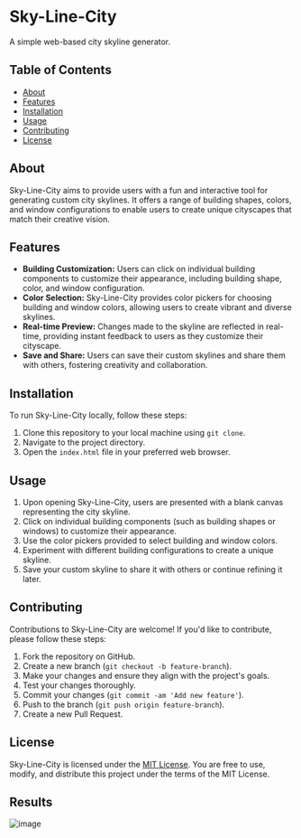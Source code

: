 # Sky-Line-City

A simple web-based city skyline generator.

## Table of Contents

- [About](#about)
- [Features](#features)
- [Installation](#installation)
- [Usage](#usage)
- [Contributing](#contributing)
- [License](#license)

## About

Sky-Line-City aims to provide users with a fun and interactive tool for generating custom city skylines. It offers a range of building shapes, colors, and window configurations to enable users to create unique cityscapes that match their creative vision.

## Features

- **Building Customization:** Users can click on individual building components to customize their appearance, including building shape, color, and window configuration.
- **Color Selection:** Sky-Line-City provides color pickers for choosing building and window colors, allowing users to create vibrant and diverse skylines.
- **Real-time Preview:** Changes made to the skyline are reflected in real-time, providing instant feedback to users as they customize their cityscape.
- **Save and Share:** Users can save their custom skylines and share them with others, fostering creativity and collaboration.

## Installation

To run Sky-Line-City locally, follow these steps:

1. Clone this repository to your local machine using `git clone`.
2. Navigate to the project directory.
3. Open the `index.html` file in your preferred web browser.

## Usage

1. Upon opening Sky-Line-City, users are presented with a blank canvas representing the city skyline.
2. Click on individual building components (such as building shapes or windows) to customize their appearance.
3. Use the color pickers provided to select building and window colors.
4. Experiment with different building configurations to create a unique skyline.
5. Save your custom skyline to share it with others or continue refining it later.

## Contributing

Contributions to Sky-Line-City are welcome! If you'd like to contribute, please follow these steps:

1. Fork the repository on GitHub.
2. Create a new branch (`git checkout -b feature-branch`).
3. Make your changes and ensure they align with the project's goals.
4. Test your changes thoroughly.
5. Commit your changes (`git commit -am 'Add new feature'`).
6. Push to the branch (`git push origin feature-branch`).
7. Create a new Pull Request.

## License

Sky-Line-City is licensed under the [MIT License](LICENSE). You are free to use, modify, and distribute this project under the terms of the MIT License.

## Results
![image](https://github.com/AlizayAyesha/sky-line-city/assets/68489612/ef012ed2-ee69-44bd-91ba-4a8101fe6577)
